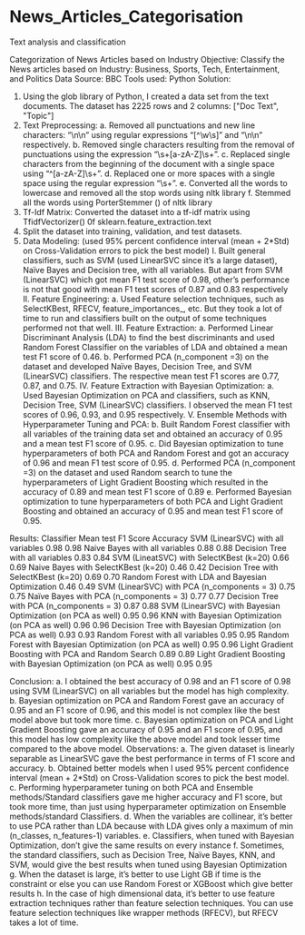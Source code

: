 # News_Articles_Categorisation
Text analysis and classification

Categorization of News Articles based on Industry
Objective: Classify the News articles based on Industry: Business, Sports, Tech, Entertainment, and Politics
Data Source: BBC
Tools used: Python
Solution:
1.	Using the glob library of Python, I created a data set from the text documents.
The dataset has 2225 rows and 2 columns: ["Doc Text", "Topic"]
2.	Text Preprocessing:
a.	Removed all punctuations and new line characters: “\n\n” using regular expressions “[^\w\s]” and “\n\n” respectively.
b.	Removed single characters resulting from the removal of punctuations using the expression “\s+[a-zA-Z]\s+”.
c.	Replaced single characters from the beginning of the document with a single space using “\^[a-zA-Z]\s+”.
d.	Replaced one or more spaces with a single space using the regular expression “\s+”.
e.	Converted all the words to lowercase and removed all the stop words using nltk library
f.	Stemmed all the words using PorterStemmer () of nltk library
3.	Tf-Idf Matrix:
Converted the dataset into a tf-idf matrix using TfidfVectorizer() 0f sklearn.feature_extraction.text
4.	Split the dataset into training, validation, and test datasets.
5.	Data Modeling: (used 95% percent confidence interval (mean + 2*Std) on Cross-Validation errors to pick the best model)
I.	Built general classifiers, such as SVM (used LinearSVC since it’s a large dataset), Naïve Bayes and Decision tree, with all variables. But apart from SVM (LinearSVC) which got mean F1 test score of 0.98, other’s performance is not that good with mean F1 test scores of 0.87 and 0.83 respectively
II.	Feature Engineering:
a.	Used Feature selection techniques, such as SelectKBest, RFECV, feature_importances_, etc. But they took a lot of time to run and classifiers built on the output of some techniques performed not that well.
III.	Feature Extraction: 
a.	Performed Linear Discriminant Analysis (LDA) to find the best discriminants and used Random Forest Classifier on the variables of LDA and obtained a mean test F1 score of 0.46.
b.	Performed PCA (n_component =3) on the dataset and developed Naïve Bayes, Decision Tree, and SVM (LinearSVC) classifiers. The respective mean test F1 scores are 0.77, 0.87, and 0.75.
IV.	Feature Extraction with Bayesian Optimization:
a.	Used Bayesian Optimization on PCA and classifiers, such as KNN, Decision Tree, SVM (LinearSVC) classifiers.  I observed the mean F1 test scores of 0.96, 0.93, and 0.95 respectively.
V.	Ensemble Methods with Hyperparameter Tuning and PCA:
b.	Built Random Forest classifier with all variables of the training data set and obtained an accuracy of 0.95 and a mean test F1 score of 0.95.
c.	Did Bayesian optimization to tune hyperparameters of both PCA and Random Forest and got an accuracy of 0.96 and mean F1 test score of 0.95.
d.	Performed PCA (n_component =3) on the dataset and used Random search to tune the hyperparameters of Light Gradient Boosting which resulted in the accuracy of 0.89 and mean test F1 score of 0.89
e.	Performed Bayesian optimization to tune hyperparameters of both PCA and Light Gradient Boosting and obtained an accuracy of 0.95 and mean test F1 score of 0.95.

Results: 
Classifier	Mean test F1 Score	Accuracy
SVM (LinearSVC) with all variables	0.98	0.98
Naive Bayes with all variables	0.88	0.88
Decision Tree with all variables	0.83	0.84
SVM (LineatSVC) with SelectKBest (k=20)	0.66	0.69
Naive Bayes with SelectKBest (k=20)	0.46	0.42
Decision Tree with SelectKBest (k=20)	0.69	0.70
Random Forest with LDA and Bayesian Optimization	0.46	0.49
SVM (LinearSVC) with PCA (n_components = 3)	0.75	0.75
Naïve Bayes with PCA (n_components = 3)	0.77	0.77
Decision Tree with PCA (n_components = 3)	0.87	0.88
SVM (LinearSVC) with Bayesian Optimization (on PCA as well)	0.95	0.96
KNN with Bayesian Optimization (on PCA as well)	0.96	0.96
Decision Tree with Bayesian Optimization (on PCA as well)	0.93	0.93
Random Forest with all variables	0.95	0.95
Random Forest with Bayesian Optimization (on PCA as well)	0.95	0.96
Light Gradient Boosting with PCA and Random Search	0.89	0.89
Light Gradient Boosting with Bayesian Optimization (on PCA as well)	0.95	0.95

Conclusion:
a.	I obtained the best accuracy of 0.98 and an F1 score of 0.98 using SVM (LinearSVC) on all variables but the model has high complexity. 
b.	Bayesian optimization on PCA and Random Forest gave an accuracy of 0.95 and an F1 score of 0.96, and this model is not complex like the best model above but took more time.
c.	Bayesian optimization on PCA and Light Gradient Boosting gave an accuracy of 0.95 and an F1 score of 0.95, and this model has low complexity like the above model and took lesser time compared to the above model.
Observations:
a.	The given dataset is linearly separable as LinearSVC gave the best performance in terms of F1 score and accuracy.
b.	Obtained better models when I used 95% percent confidence interval (mean + 2*Std) on Cross-Validation scores to pick the best model.
c.	Performing hyperparameter tuning on both PCA and Ensemble methods/Standard classifiers gave me higher accuracy and F1 score, but took more time, than just using hyperparameter optimization on Ensemble methods/standard Classifiers.
d.	When the variables are collinear, it’s better to use PCA rather than LDA because with LDA gives only a maximum of min (n_classes, n_features-1) variables.
e.	Classifiers, when tuned with Bayesian Optimization, don’t give the same results on every instance 
f.	Sometimes, the standard classifiers, such as Decision Tree, Naïve Bayes, KNN, and SVM, would give the best results when tuned using Bayesian Optimization
g.	When the dataset is large, it’s better to use Light GB if time is the constraint or else you can use Random Forest or XGBoost which give better results
h.	In the case of high dimensional data, it’s better to use feature extraction techniques rather than feature selection techniques. You can use feature selection techniques like wrapper methods (RFECV), but RFECV takes a lot of time.


